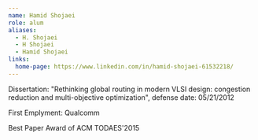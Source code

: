 ```yaml
---
name: Hamid Shojaei
role: alum
aliases:
  - H. Shojaei
  - H Shojaei
  - Hamid Shojaei
links:
  home-page: https://www.linkedin.com/in/hamid-shojaei-61532218/
---
```

Dissertation: "Rethinking global routing in modern VLSI design: congestion reduction and multi-objective optimization", defense date: 05/21/2012

First Emplyment: Qualcomm

Best Paper Award of ACM TODAES'2015
